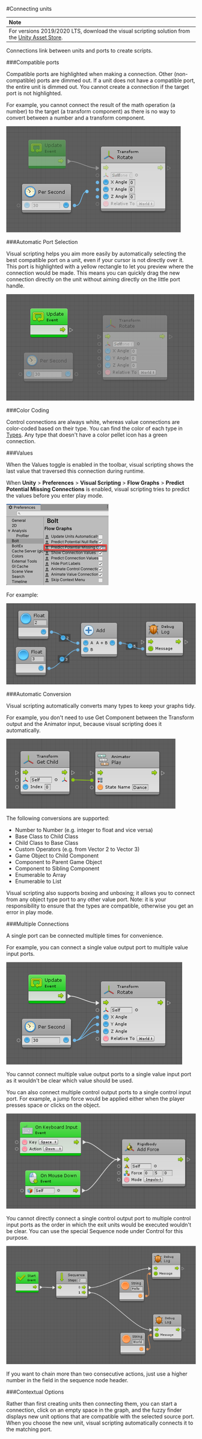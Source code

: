 #Connecting units

| **Note**                                                     |
| :----------------------------------------------------------- |
| For versions 2019/2020 LTS, download the visual scripting solution from the [Unity Asset Store](https://assetstore.unity.com/packages/tools/visual-bolt-163802). |

Connections link between units and ports to create scripts. 

###Compatible ports

Compatible ports are highlighted when making a connection. Other (non-compatible) ports are dimmed out. If a unit does not have a compatible port, the entire unit is dimmed out. You cannot create a connection if the target port is not highlighted.

For example,  you cannot connect the result of the math operation (a number) to the target (a transform component) as there is no way to convert between a number and a transform component.


![](images/bolt-connections3.png)

###Automatic Port Selection

Visual scripting helps you aim more easily by automatically selecting the best compatible port on a unit, even if your cursor is not directly over it. This port is highlighted with a yellow rectangle to let you preview where the connection would be made. This means you can quickly drag the new connection directly on the unit without aiming directly on the little port handle.


![](images/bolt-connections4.gif)

###Color Coding

Control connections are always white, whereas value connections are color-coded based on their type. You can find the color of each type in [Types](http://support.ludiq.io/topics/132-types/). Any type that doesn't have a color pellet icon has a green connection.

###Values

When the Values toggle is enabled in the toolbar, visual scripting shows the last value that traversed this connection during runtime.

When **Unity** >  **Preferences** > **Visual Scripting** > **Flow Graphs** > **Predict Potential Missing Connections** is enabled, visual scripting tries to predict the values before you enter play mode.


![](images/VS-PredictMissingConnections.png)


For example:


![](images/bolt-connections6.png)

###Automatic Conversion

Visual scripting automatically converts many types to keep your graphs tidy.

For example, you don't need to use Get Component between the Transform output and the Animator input, because visual scripting does it automatically.


![](images/bolt-connections7.png)

The following conversions are supported:

* Number to Number (e.g. integer to float and vice versa)
* Base Class to Child Class
* Child Class to Base Class
* Custom Operators (e.g. from Vector 2 to Vector 3)
* Game Object to Child Component
* Component to Parent Game Object
* Component to Sibling Component
* Enumerable to Array
* Enumerable to List

Visual scripting also supports boxing and unboxing; it allows you to connect from any object type port to any other value port. Note: it is your responsibility to ensure that the types are compatible, otherwise you get an error in play mode.

###Multiple Connections

A single port can be connected multiple times for convenience.

For example, you can connect a single value output port to multiple value input ports.


![](images/bolt-connections8.png)


You cannot connect multiple value output ports to a single value input port as it wouldn't be clear which value should be used.

You can also connect multiple control output ports to a single control input port. For example, a jump force would be applied either when the player presses space or clicks on the object.

![](images/bolt-connections9.png)

You cannot directly connect a single control output port to multiple control input ports as the order in which the exit units would be executed wouldn't be clear. You can use the special Sequence node under Control for this purpose.


![](images/bolt-connections10.png)


If you want to chain more than two consecutive actions, just use a higher number in the field in the sequence node header.

###Contextual Options

Rather than first creating units then connecting them, you can start a connection, click on an empty space in the graph, and the fuzzy finder displays new unit options that are compatible with the selected source port. When you choose the new unit, visual scripting automatically connects it to the matching port.




